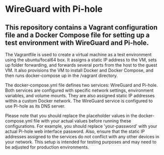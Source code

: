 # WireGuard with Pi-hole

## This repository contains a Vagrant configuration file and a Docker Compose file for setting up a test environment with WireGuard and Pi-hole.

The Vagrantfile is used to create a virtual machine as a test environment using the ubuntu/focal64 box. It assigns a static IP address to the VM, sets up folder forwarding, and forwards several ports from the host to the guest VM. It also provisions the VM to install Docker and Docker Compose, and then runs docker-compose up in the /vagrant directory.

The docker-compose.yml file defines two services: WireGuard and Pi-hole. Both services are configured with specific network settings, environment variables, and volume mounts. They are also assigned static IP addresses within a custom Docker network. The WireGuard service is configured to use Pi-hole as its DNS server.

Please note that you should replace the placeholder values in the docker-compose.yml file with your actual values before running these configurations. For example, you should replace 'your-password' with your actual Pi-hole web interface password. Also, ensure that the static IP addresses assigned to the services do not conflict with any other devices in your network. This setup is intended for testing purposes and may need to be adjusted for production environments.
